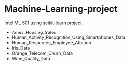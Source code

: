 # Machine-Learning-project
Intel ML 501 using scikit-learn project 

- Ames_Housing_Sales
- Human_Activity_Recognition_Using_Smartphones_Data
- Human_Resources_Employee_Attrition
- Iris_Data
- Orange_Telecom_Churn_Data
- Wine_Quality_Data
